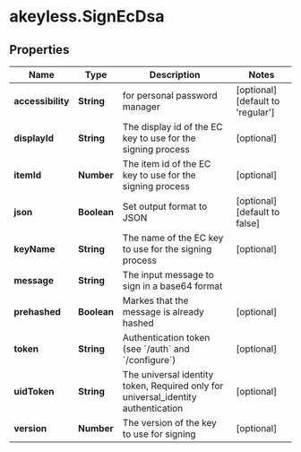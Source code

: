 # akeyless.SignEcDsa

## Properties

Name | Type | Description | Notes
------------ | ------------- | ------------- | -------------
**accessibility** | **String** | for personal password manager | [optional] [default to &#39;regular&#39;]
**displayId** | **String** | The display id of the EC key to use for the signing process | [optional] 
**itemId** | **Number** | The item id of the EC key to use for the signing process | [optional] 
**json** | **Boolean** | Set output format to JSON | [optional] [default to false]
**keyName** | **String** | The name of the EC key to use for the signing process | [optional] 
**message** | **String** | The input message to sign in a base64 format | 
**prehashed** | **Boolean** | Markes that the message is already hashed | [optional] 
**token** | **String** | Authentication token (see &#x60;/auth&#x60; and &#x60;/configure&#x60;) | [optional] 
**uidToken** | **String** | The universal identity token, Required only for universal_identity authentication | [optional] 
**version** | **Number** | The version of the key to use for signing | [optional] 



